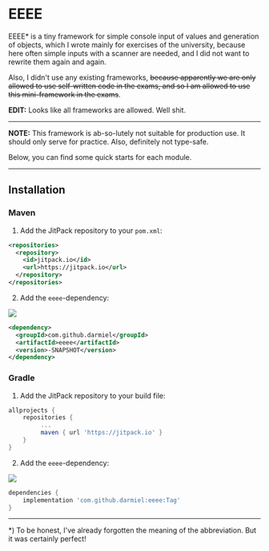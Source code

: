 # EEEE

EEEE* is a tiny framework for simple console input of values and generation of objects, which I
wrote mainly for exercises of the university, because here often simple inputs with a scanner are
needed, and I did not want to rewrite them again and again.

Also, I didn't use any existing frameworks, ~~because apparently we are only allowed to use
self-written code in the exams, and so I am allowed to use this mini-framework in the exams~~.

**EDIT:** Looks like all frameworks are allowed. Well shit.

---

**NOTE:** This framework is ab-so-lutely not suitable for production use. It should only serve for
practice. Also, definitely not type-safe.

Below, you can find some quick starts for each module.

---

## Installation

### Maven

1. Add the JitPack repository to your `pom.xml`:

```xml
<repositories>
  <repository>
    <id>jitpack.io</id>
    <url>https://jitpack.io</url>
  </repository>
</repositories>
```

2. Add the `eeee`-dependency:

[![](https://jitpack.io/v/darmiel/eeee.svg)](https://jitpack.io/#darmiel/eeee)

```xml
<dependency>
  <groupId>com.github.darmiel</groupId>
  <artifactId>eeee</artifactId>
  <version>-SNAPSHOT</version>
</dependency>
```

### Gradle

1. Add the JitPack repository to your build file:

```gradle
allprojects {
    repositories {
         ...
         maven { url 'https://jitpack.io' }
    }
}
```

2. Add the `eeee`-dependency:

[![](https://jitpack.io/v/darmiel/eeee.svg)](https://jitpack.io/#darmiel/eeee)

```gradle
dependencies {
    implementation 'com.github.darmiel:eeee:Tag'
}
```

---

*) To be honest, I've already forgotten the meaning of the abbreviation. But it was certainly
perfect!

